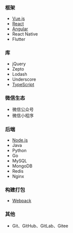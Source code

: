 ### 框架

* [Vue.js](https://vuejs.org/)
* [React](https://reactjs.org/)
* [Angular](https://angular.io/)
* React Native
* Flutter



### 库

* jQuery
* Zepto
* Lodash
* Underscore
* [TypeScript](https://www.typescriptlang.org/)



### 微信生态

* 微信公众号
* 微信小程序



### 后端

* [Node.js](https://nodejs.org/)
* Java
* Python
* Go
* MySQL
* MongoDB
* Redis
* Nginx



### 构建打包

* [Webpack](https://webpack.js.org/)



### 其他

* Git、GitHub、GitLab、Gitee




